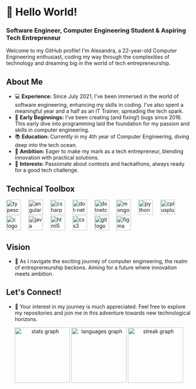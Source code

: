 # 👋 Hello World!

### Software Engineer, Computer Engineering Student & Aspiring Tech Entrepreneur

Welcome to my GitHub profile! I'm Alexandra, a 22-year-old Computer Engineering enthusiast, coding my way through the complexities of technology and dreaming big in the world of tech entrepreneurship.

## About Me
- 💻 **Experience:** Since July 2021, I've been immersed in the world of software engineering, enhancing my skills in coding. I've also spent a meaningful year and a half as an IT Trainer, spreading the tech spark.
- 🐞 **Early Beginnings:** I've been creating (and fixing!) bugs since 2016. This early dive into programming laid the foundation for my passion and skills in computer engineering.
- 📚 **Education:** Currently in my 4th year of Computer Engineering, diving deep into the tech ocean.
- 🎯 **Ambition:** Eager to make my mark as a tech entrepreneur, blending innovation with practical solutions.
- 🎲 **Interests:** Passionate about contests and hackathons, always ready for a good tech challenge.

## Technical Toolbox
<div align="left">
  <img src="https://cdn.jsdelivr.net/gh/devicons/devicon/icons/typescript/typescript-original.svg" height="40" alt="typescript logo"  />
  <img width="12" />
  <img src="https://cdn.jsdelivr.net/gh/devicons/devicon/icons/angularjs/angularjs-original.svg" height="40" alt="angularjs logo"  />
  <img width="12" />
  <img src="https://cdn.jsdelivr.net/gh/devicons/devicon/icons/csharp/csharp-original.svg" height="40" alt="csharp logo"  />
  <img width="12" />
  <img src="https://cdn.jsdelivr.net/gh/devicons/devicon/icons/dot-net/dot-net-original.svg" height="40" alt="dot-net logo"  />
  <img width="12" />
  <img src="https://cdn.jsdelivr.net/gh/devicons/devicon/icons/dotnetcore/dotnetcore-original.svg" height="40" alt="dotnetcore logo"  />
  <img width="12" />
  <img src="https://cdn.jsdelivr.net/gh/devicons/devicon/icons/mongodb/mongodb-original.svg" height="40" alt="mongodb logo"  />
  <img width="12" />
  <img src="https://cdn.jsdelivr.net/gh/devicons/devicon/icons/python/python-original.svg" height="40" alt="python logo"  />
  <img width="12" />
  <img src="https://cdn.jsdelivr.net/gh/devicons/devicon/icons/cplusplus/cplusplus-original.svg" height="40" alt="cplusplus logo"  />
  <img width="12" />
  <img src="https://cdn.jsdelivr.net/gh/devicons/devicon/icons/c/c-original.svg" height="40" alt="c logo"  />
  <img width="12" />
  <img src="https://cdn.jsdelivr.net/gh/devicons/devicon/icons/java/java-original.svg" height="40" alt="java logo"  />
  <img width="12" />
  <img src="https://cdn.jsdelivr.net/gh/devicons/devicon/icons/html5/html5-original.svg" height="40" alt="html5 logo"  />
  <img width="12" />
  <img src="https://cdn.jsdelivr.net/gh/devicons/devicon/icons/css3/css3-original.svg" height="40" alt="css3 logo"  />
  <img width="12" />
  <img src="https://cdn.jsdelivr.net/gh/devicons/devicon/icons/git/git-original.svg" height="40" alt="git logo"  />
  <img width="12" />
  <img src="https://cdn.jsdelivr.net/gh/devicons/devicon/icons/figma/figma-original.svg" height="40" alt="figma logo"  />
</div>


## Vision
- 🌠 As I navigate the exciting journey of computer engineering, the realm of entrepreneurship beckons. Aiming for a future where innovation meets ambition.

## Let's Connect!
- 🚀 Your interest in my journey is much appreciated. Feel free to explore my repositories and join me in this adventure towards new technological horizons.


<div align="center">
  <img src="https://github-readme-stats.vercel.app/api?username=alecsandrova&hide_title=false&hide_rank=true&show_icons=true&include_all_commits=true&count_private=true&disable_animations=false&theme=dracula&locale=en&hide_border=false&order=1" height="150" alt="stats graph"  />
  <img src="https://github-readme-stats.vercel.app/api/top-langs?username=alecsandrova&locale=en&hide_title=false&layout=compact&card_width=320&langs_count=5&theme=dracula&hide_border=false&order=2" height="150" alt="languages graph"  />
  <img src="https://streak-stats.demolab.com?user=alecsandrova&locale=en&mode=weekly&theme=dracula&hide_border=false&border_radius=5&order=3" height="150" alt="streak graph"  />
</div>

###
